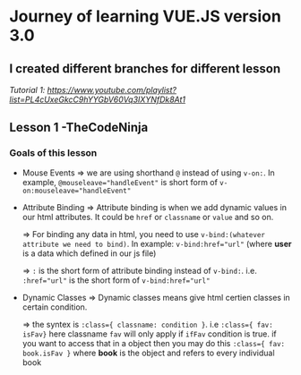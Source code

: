 # Journey of learning VUE.JS version 3.0

## I created different branches for different lesson

_Tutorial 1: https://www.youtube.com/playlist?list=PL4cUxeGkcC9hYYGbV60Vq3IXYNfDk8At1_

## Lesson 1 -TheCodeNinja

### Goals of this lesson

-   Mouse Events
    => we are using shorthand `@` instead of using `v-on:`. In example, `@mouseleave="handleEvent"` is short form of `v-on:mouseleave="handleEvent"`

-   Attribute Binding
    => Attribute binding is when we add dynamic values in our html attributes. It could be `href` or `classname` or `value` and so on.

    => For binding any data in html, you need to use `v-bind:(whatever attribute we need to bind)`. In example: `v-bind:href="url"` (where **user** is a data which defined in our js file)

    => `:` is the short form of attribute binding instead of `v-bind:`. i.e. `:href="url"` is the short form of `v-bind:href="url"`

-   Dynamic Classes
    => Dynamic classes means give html certien classes in certain condition.

    => the syntex is `:class={ classname: condition }`. i.e `:class={ fav: isFav}` here classname `fav` will only apply if `ifFav` condition is true. if you want to access that in a object then you may do this `:class={ fav: book.isFav }` where **book** is the object and refers to every individual book
